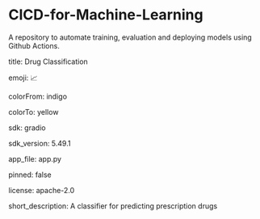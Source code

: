 # CICD-for-Machine-Learning

A repository to automate training, evaluation and deploying models using Github Actions.



title: Drug Classification

emoji: 📈

colorFrom: indigo

colorTo: yellow

sdk: gradio

sdk\_version: 5.49.1

app\_file: app.py

pinned: false

license: apache-2.0

short\_description: A classifier for predicting prescription drugs


